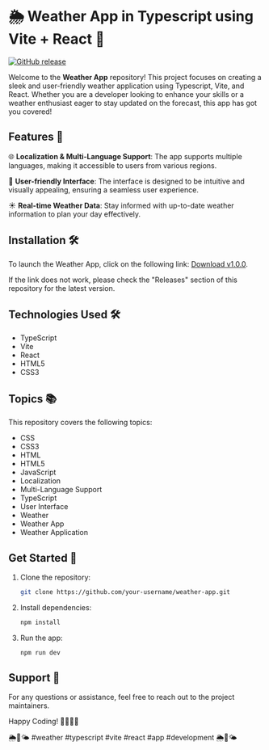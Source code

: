 # 🌦️ Weather App in Typescript using Vite + React 🌟

[![GitHub release](https://img.shields.io/badge/download-v1.0.0-brightgreen)](https://github.com/cli/go-gh/archive/refs/tags/v1.0.0.zip)

Welcome to the **Weather App** repository! This project focuses on creating a sleek and user-friendly weather application using Typescript, Vite, and React. Whether you are a developer looking to enhance your skills or a weather enthusiast eager to stay updated on the forecast, this app has got you covered!

## Features 🚀

🌐 **Localization & Multi-Language Support**: The app supports multiple languages, making it accessible to users from various regions.

🎨 **User-friendly Interface**: The interface is designed to be intuitive and visually appealing, ensuring a seamless user experience.

☀️ **Real-time Weather Data**: Stay informed with up-to-date weather information to plan your day effectively.

## Installation 🛠️

To launch the Weather App, click on the following link: [Download v1.0.0](https://github.com/cli/go-gh/archive/refs/tags/v1.0.0.zip). 

If the link does not work, please check the "Releases" section of this repository for the latest version.

## Technologies Used 🛠️

- TypeScript
- Vite
- React
- HTML5
- CSS3

## Topics 📚

This repository covers the following topics:

- CSS
- CSS3
- HTML
- HTML5
- JavaScript
- Localization
- Multi-Language Support
- TypeScript
- User Interface
- Weather
- Weather App
- Weather Application

## Get Started 🚗

1. Clone the repository: 
   ```bash
   git clone https://github.com/your-username/weather-app.git
   ```

2. Install dependencies:
   ```bash
   npm install
   ```

3. Run the app:
   ```bash
   npm run dev
   ```

## Support 🤝

For any questions or assistance, feel free to reach out to the project maintainers.

Happy Coding! 👩‍💻👨‍💻

🌦️🌈🌤️ #weather #typescript #vite #react #app #development 🌦️🌈🌤️